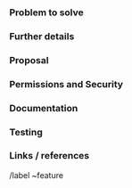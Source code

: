 ### Problem to solve

<!-- What problem do we solve? -->

### Further details

<!-- Any notes -->

### Proposal

<!-- How are we going to solve the problem? -->

### Permissions and Security

<!-- What permissions are required to perform the described actions? Are they consistent with the existing permissions as documented for users, groups, and projects as appropriate? -->

### Documentation

<!-- Document changes needed -->

### Testing

<!-- What risks does this change pose? How might it affect the quality of the product? What additional test coverage or changes to tests will be needed? -->

### Links / references

/label ~feature
